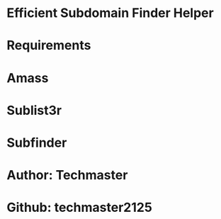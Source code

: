 # Efficient Subdomain Finder Helper
# Requirements
# Amass
# Sublist3r
# Subfinder

# Author: Techmaster
# Github: techmaster2125
